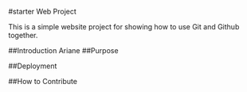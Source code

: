 #starter Web Project

This is a simple website project for showing how to use Git and Github together.

##Introduction
Ariane
##Purpose

##Deployment

##How to Contribute